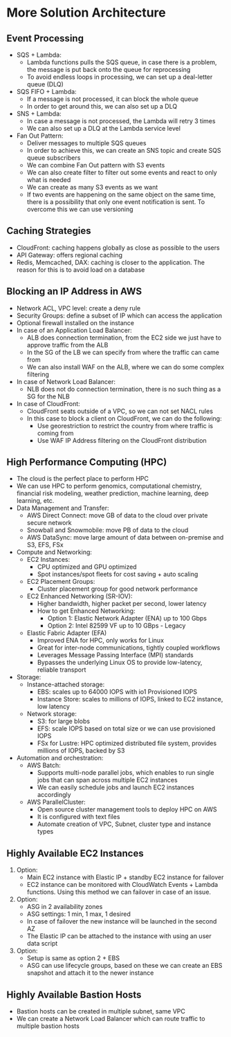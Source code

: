 # More Solution Architecture

## Event Processing

- SQS + Lambda:
    - Lambda functions pulls the SQS queue, in case there is a problem, the message is put back onto the queue for reprocessing
    - To avoid endless loops in processing, we can set up a deal-letter queue (DLQ)
- SQS FIFO + Lambda:
    - If a message is not processed, it can block the whole queue
    - In order to get around this, we can also set up a DLQ
- SNS + Lambda:
    - In case a message is not processed, the Lambda will retry 3 times
    - We can also set up a DLQ at the Lambda service level
- Fan Out Pattern:
    - Deliver messages to multiple SQS queues
    - In order to achieve this, we can create an SNS topic and create SQS queue subscribers
    - We can combine Fan Out pattern with S3 events
    - We can also create filter to filter out some events and react to only what is needed
    - We can create as many S3 events as we want 
    - If two events are happening on the same object on the same time, there is a possibility that only one event notification is sent. To overcome this we can use versioning

## Caching Strategies

- CloudFront: caching happens globally as close as possible to the users
- API Gateway: offers regional caching
- Redis, Memcached, DAX: caching is closer to the application. The reason for this is to avoid load on a database

## Blocking an IP Address in AWS

- Network ACL, VPC level: create a deny rule
- Security Groups: define a subset of IP which can access the application
- Optional firewall installed on the instance
- In case of an Application Load Balancer:
    - ALB does connection termination, from the EC2 side we just have to approve traffic from the ALB
    - In the SG of the LB we can specify from where the traffic can came from
    - We can also install WAF on the ALB, where we can do some complex filtering
- In case of Network Load Balancer:
    - NLB does not do connection termination, there is no such thing as a SG for the NLB
- In case of CloudFront:
    - CloudFront seats outside of a VPC, so we can not set NACL rules
    - In this case to block a client on CloudFront, we can do the following:
        - Use georestriction to restrict the country from where traffic is coming from
        - Use WAF IP Address filtering on the CloudFront distribution

## High Performance Computing (HPC)

- The cloud is the perfect place to perform HPC
- We can use HPC to perform genomics, computational chemistry, financial risk modeling, weather prediction, machine learning, deep learning, etc.
- Data Management and Transfer:
    - AWS Direct Connect: move GB of data to the cloud over private secure network
    - Snowball and Snowmobile: move PB of data to the cloud
    - AWS DataSync: move large amount of data between on-premise and S3, EFS, FSx
- Compute and Networking:
    - EC2 Instances:
        - CPU optimized and GPU optimized
        - Spot instances/spot fleets for cost saving + auto scaling
    - EC2 Placement Groups:
        - Cluster placement group for good network performance
    - EC2 Enhanced Networking (SR-IOV):
        - Higher bandwidth, higher packet per second, lower latency
        - How to get Enhanced Networking:
            - Option 1: Elastic Network Adapter (ENA) up to 100 Gbps
            - Option 2: Intel 82599 VF up to 10 GBps - Legacy
    - Elastic Fabric Adapter (EFA)
        - Improved ENA for HPC, only works for Linux
        - Great for inter-node communications, tightly coupled workflows
        - Leverages Message Passing Interface (MPI) standards
        - Bypasses the underlying Linux OS to provide low-latency, reliable transport
- Storage:
    - Instance-attached storage:
        - EBS: scales up to 64000 IOPS with io1 Provisioned IOPS
        - Instance Store: scales to millions of IOPS, linked to EC2 instance, low latency
    - Network storage:
        - S3: for large blobs
        - EFS: scale IOPS based on total size or we can use provisioned IOPS
        - FSx for Lustre: HPC optimized distributed file system, provides millions of IOPS, backed by S3
- Automation and orchestration:
    - AWS Batch:
        - Supports multi-node parallel jobs, which enables to run single jobs that can span across multiple EC2 instances
        - We can easily schedule jobs and launch EC2 instances accordingly
    - AWS ParallelCluster:
        - Open source cluster management tools to deploy HPC on AWS
        - It is configured with text files
        - Automate creation of VPC, Subnet, cluster type and instance types


## Highly Available EC2 Instances

1. Option:
    - Main EC2 instance with Elastic IP + standby EC2 instance for failover
    - EC2 instance can be monitored with CloudWatch Events + Lambda functions. Using this method we can failover in case of an issue.
2. Option:
    - ASG in 2 availability zones
    - ASG settings: 1 min, 1 max, 1 desired
    - In case of failover the new instance will be launched in the second AZ
    - The Elastic IP can be attached to the instance with using an user data script
3. Option:
    - Setup is same as option 2 + EBS
    - ASG can use lifecycle groups, based on these we can create an EBS snapshot and attach it to the newer instance

## Highly Available Bastion Hosts

- Bastion hosts can be created in multiple subnet, same VPC
- We can create a Network Load Balancer which can route traffic to multiple bastion hosts
